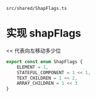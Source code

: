 `src/shared/ShapFlags.ts`

# 实现 shapFlags

<< 代表向左移动多少位
```ts
export const enum ShapFlags {
	ELEMENT = 1,
	STATEFUL_COMPONENT = 1 << 1,
	TEXT_CHILDREN = 1 << 2,
	ARRAY_CHILDREN = 1 << 3
}
```